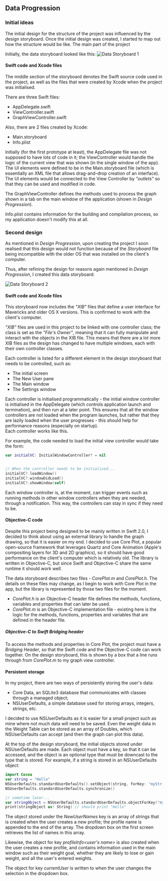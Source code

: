 ## Data Progression
### Initial ideas
The initial design for the structure of the project was influenced by the design storyboard. Once the initial design was created, I started to map out how the structure would be like. The main part of the project

Initially, the data storyboard looked like this:
![Data Storyboard 1](/Diagrams/data_diagram_1.jpeg?raw=true "Data Storyboard 1")

#### Swift code and Xcode files
The middle section of the storyboard denotes the Swift source code used in the project, as well as the files that were created by Xcode when the project was initialised.

There are three Swift files:
* AppDelegate.swift
* ViewController.swift
* GraphViewController.swift

Also, there are 2 files created by Xcode:
* Main.storyboard
* Info.plist

Initially (for the first prototype at least), the AppDelegate file was not supposed to have lots of code in it; the ViewController would handle the logic of the current view that was shown (in the single window of the app). The UI elements were defined to be in the Main.storyboard file (which is essentially an XML file that allows drag-and-drop creation of an interface). The UI elements would be connected to the View Controller by _"outlets"_ so that they can be used and modified in code.

The GraphViewController defines the methods used to process the graph shown in a tab on the main window of the application (shown in *Design Progression*).

Info.plist contains information for the building and compilation process, so my application doesn't modify this at all.

### Second design
As mentioned in *Design Progression*, upon creating the project I soon realised that this design would not function because of the *Storyboard* file being incompatible with the older OS that was installed on the client's computer.

Thus, after refining the design for reasons again mentioned in *Design Progression*, I created this data storyboard:

![Data Storyboard 2](/Diagrams/data_diagram_2.jpeg?raw=true "Data Storyboard 2")

#### Swift code and Xcode files
This storyboard now includes the *"XIB"* files that define a user interface for Mavericks and older OS X versions. This is confirmed to work with the client's computer.

*"XIB"* files are used in this project to be linked with one controller class; the class is set as the *"File's Owner"*, meaning that it can fully manipulate and interact with the objects in the XIB file. This means that there are a lot more XIB files as the design has changed to have multiple windows, each with their own controller classes.

Each controller is listed for a different element in the design storyboard that needs to be controlled, such as:
* The initial screen
* The New User pane
* The Main window
* The Settings window

Each controller is initialised programmatically - the initial window controller is initialised in the AppDelegate (which controls application launch and termination), and then run at a later point. This ensures that all the window controllers are not loaded when the program launches, but rather that they are lazily loaded when the user progresses - this should help for performance reasons (especially on startup).
<br>Each controller works like this.</br>  

For example, the code needed to load the initial view controller would take the form:
```swift
var initialVC: InitialWindowController? = nil


// When the controller needs to be initialised...
initialVC?.loadWindow()
initialVC?.windowDidLoad()
initialVC?.showWindow(self)
```

Each window controller is, at the moment, can trigger events such as running methods in other window controllers when they are needed, through a  notification. This way, the controllers can stay in sync if they need to be.

#### Objective-C code
Despite this project being designed to be mainly written in Swift 2.0, I decided to think about using an external library to handle the graph drawing, so that it is easier on my end. I decided to use Core Plot, a popular open-source framework that leverages Quartz and Core Animation (Apple's compositing layers for 3D and 2D graphics), so it should have good performance on the client's computer which is relatively old. The library is written in Objective-C, but since Swift and Objective-C share the same runtime it should work well.

The data storyboard describes two files - *CorePlot.m* and *CorePlot.h*. The details on these files may change, as I begin to work with Core Plot in the app, but the library is represented by those two files for the moment.

* *CorePlot.h* is an Objective-C header file defines the methods, functions, variables and properties that can later be used.
* *CorePlot.m* is an Objective-C implementation file - existing here is the logic for the methods, functions, properties and variables that are defined in the header file.

##### Objective-C to Swift Bridging header
To access the methods and properties in Core Plot, the project must have a *Bridging Header*, so that the Swift code and the Objective-C code can work together. On the design storyboard, this is shown by a box that a line runs through from *CorePlot.m* to my graph view controller.

#### Persistent storage
In my project, there are two ways of persistently storing the user's data:
* Core Data, an SQLite3 database that communicates with classes through a managed object;
* NSUserDefaults, a simple database used for storing arrays, integers, strings, etc.

I decided to use NSUserDefaults as it is easier for a small project such as mine where not much data will need to be saved. Even the weight data in the Weight Table can be stored as an array of Doubles, which NSUserDefaults can accept (and then the graph can plot this data).

At the top of the design storyboard, the initial objects stored under NSUserDefaults are made. Each object must have a key, so that it can be accessed, and the object is an optional type that must be downcast to the type that is stored.
For example, if a string is stored in an NSUserDefaults object:

```swift
import Cocoa
var string = "Hello"
NSUserDefaults.standardUserDefaults().setObject(string, forKey: "myString")
NSUserDefaults.standardUserDefaults.synchronize()

// sometime later...
var stringObject = NSUserDefaults.standardUserDefaults.objectForKey("myString")
print(stringObject as! String) // should print "Hello"
```

The object stored under the *NewUserNames* key is an array of strings that is created when the user creates a new profile; the profile name is appended to the end of the array.
The dropdown box on the first screen retrieves the list of names in this array.

Likewise, the object for key *profileInfo<user's name>* is also created when the user creates a new profile, and contains information used in the main window such as their weight goal, whether they are likely to lose or gain weight, and all the user's entered weights.

The object for key *currentUser* is written to when the user changes the selection in the dropdown box.

